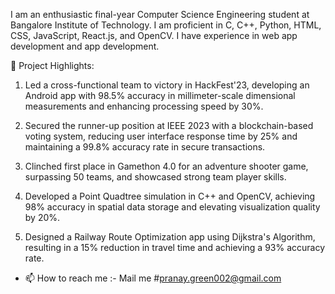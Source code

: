 I am an enthusiastic final-year Computer Science Engineering student at Bangalore Institute of Technology. I am proficient in C, C++, Python, HTML, CSS, JavaScript, React.js, and OpenCV. I have experience in web app development and app development.

🌟 Project Highlights:
1. Led a cross-functional team to victory in HackFest'23, developing an Android app with 98.5% accuracy in millimeter-scale dimensional measurements and enhancing processing speed by 30%.

2. Secured the runner-up position at IEEE 2023 with a blockchain-based voting system, reducing user interface response time by 25% and maintaining a 99.8% accuracy rate in secure transactions.

3. Clinched first place in Gamethon 4.0 for an adventure shooter game, surpassing 50 teams, and showcased strong team player skills.

4. Developed a Point Quadtree simulation in C++ and OpenCV, achieving 98% accuracy in spatial data storage and elevating visualization quality by 20%.

5. Designed a Railway Route Optimization app using Dijkstra's Algorithm, resulting in a 15% reduction in travel time and achieving a 93% accuracy rate.
- 📫 How to reach me :- Mail me #pranay.green002@gmail.com

<!---
singhpranay06/singhpranay06 is a ✨ special ✨ repository because its `README.md` (this file) appears on your GitHub profile.
You can click the Preview link to take a look at your changes.
--->
